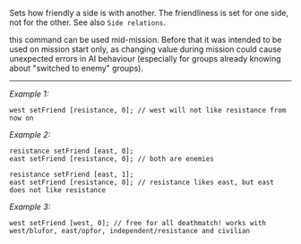 Sets how friendly a side is with another. The friendliness is set for one side, not for the other.  See also `Side relations`.

 this command can be used mid-mission. Before that it was intended to be used on mission start only, as changing value during mission could cause unexpected errors in AI behaviour (especially for groups already knowing about "switched to enemy" groups).


---
*Example 1:*
```sqf
west setFriend [resistance, 0]; // west will not like resistance from now on
```

*Example 2:*
```sqf
resistance setFriend [east, 0];
east setFriend [resistance, 0]; // both are enemies

resistance setFriend [east, 1];
east setFriend [resistance, 0]; // resistance likes east, but east does not like resistance
```

*Example 3:*
```sqf
west setFriend [west, 0]; // free for all deathmatch! works with west/blufor, east/opfor, independent/resistance and civilian
```
